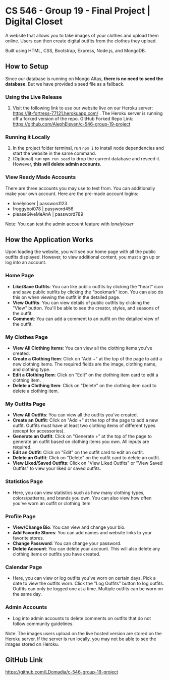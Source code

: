 # CS 546 - Group 19 - Final Project | Digital Closet
A website that allows you to take images of your clothes and upload them online. Users can then create digital outfits from the clothes they upload.

Built using HTML, CSS, Bootstrap, Express, Node.js, and MongoDB.

## How to Setup
Since our database is running on Mongo Altas, **there is no need to seed the database**. But we have provided a seed file as a fallback.

### Using the Live Release
1. Visit the following link to use our website live on our Heroku server: https://lit-fortress-77121.herokuapp.com/ . The Heroku server is running off a forked version of the repo. GitHub Forked Repo Link: https://github.com/AlephEleven/c-546-group-19-project

### Running it Locally
1. In the project folder terminal, run `npm i` to install node dependencies and start the website in the same command.
2. (Optional) run `npm run seed` to drop the current database and reseed it. However, **this will delete admin accounts**. 

### View Ready Made Accounts
There are three accounts you may use to test from. You can additionally make your own account. Here are the pre-made account logins: 
- lonelyloser | password123 
- froggyboi078 | password456
- pleaseGiveMeAnA | password789

Note: You can test the admin account feature with *lonelyloser*

## How the Application Works
Upon loading the website, you will see our home page with all the public outfits displayed. However, to view additional content, you must sign up or log into an account.

### Home Page
- **Like/Save Outfits**: You can like public outfits by clicking the "heart" icon and save public outfits by clicking the "bookmark" icon. You can also do this on when viewing the outfit in the detailed page.
- **View Outfits**: You can view details of public outfits by clicking the "View" button. You'll be able to see the creator, styles, and seasons of the outfit.
- **Comment**: You can add a comment to an outfit on the detailed view of the outfit.

### My Clothes Page
- **View All Clothing Items**: You can view all the clothing items you've created.
- **Create a Clothing Item**: Click on "Add +" at the top of the page to add a new clothing items. The required fields are the image, clothing name, and clothing type.
- **Edit a Clothing Item**: Click on "Edit" on the clothing item card to edit a clothing item.
- **Delete a Clothing Item**: Click on "Delete" on the clothing item card to delete a clothing item.

### My Outfits Page
- **View All Outfits**: You can view all the outfits you've created.
- **Create an Outfit**: Click on "Add +" at the top of the page to add a new outfit. Outfits must have at least two clothing items of different types (except for accessories).  
- **Generate an Outfit**: Click on "Generate +" at the top of the page to generate an outfit based on clothing items you own. All inputs are required.
- **Edit an Outfit**: Click on "Edit" on the outfit card to edit an outfit.
- **Delete an Outfit**: Click on "Delete" on the outfit card to delete an outfit.
- **View Liked/Saved Outfits**: Click on "View Liked Outfits" or "View Saved Outfits" to view your liked or saved outfits.

### Statistics Page
- Here, you can view statistics such as how many clothing types, colors/patterns, and brands you own. You can also view how often you've worn an outfit or clothing item

### Profile Page
- **View/Change Bio**: You can view and change your bio.
- **Add Favorite Stores**: You can add names and website links to your favorite stores.
- **Change Password**: You can change your password.
- **Delete Account**: You can delete your account. This will also delete any clothing items or outfits you have created.

### Calendar Page
- Here, you can view or log outfits you've worn on certain days. Pick a date to view the outfits worn. Click the "Log Outfits" button to log outfits. Outfits can only be logged one at a time. Multiple outfits can be worn on the same day.

### Admin Accounts
- Log into admin accounts to delete comments on outfits that do not follow community guidelines.

Note: The images users upload on the live hosted version are stored on the Heroku server. If the server is run locally, you may not be able to see the images stored on Heroku.


## GitHub Link
https://github.com/LDomadia/c-546-group-19-project

